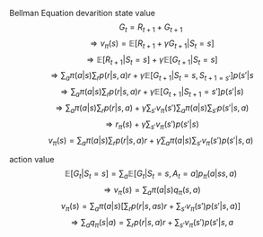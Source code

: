 Bellman Equation devarition
state value
$$G_{t} = R_{t+1}+ G_{t+1}$$
$$\Rightarrow v_{\pi}(s) = \mathbb{E}\Big[R_{t+1}+\gamma G_{t+1}\vert S_{t} = s\Big]$$
$$\Rightarrow \mathbb{E} \Big[R_{t+1}\vert S_{t}=s\Big]+\gamma\mathbb{E}\Big[G_{t+1}\vert S_{t}=s\Big]$$
$$\Rightarrow \sum_a\pi(a\vert s) \sum_rp(r\vert s,a)r + \gamma\mathbb{E}\Big[G_{t+1}\vert S_{t}=s,S_{t+1=s'}\Big]p(s'\vert s$$
$$\Rightarrow \sum_a\pi(a|s)\sum_r p(r|s,a)r +γ\mathbb{E}\Big[G_{t+1}|S_{t+1}=s'\Big]p(s'|s)$$
$$\Rightarrow\sum_a\pi(a\vert s)\sum_rp(r\vert s,a)+\gamma\sum_{s'}v_{\pi}(s')\sum_a\pi(a\vert s)\sum_{s'}p(s'\vert s,a)$$
$$\Rightarrow r_{\pi}(s)+\gamma\sum_{s'}v_{\pi}(s')p(s'\vert s)$$
$$v_{\pi}(s)=\sum_a \pi(a\vert s)\sum_r  p(r\vert s,a)r+\gamma \sum_a \pi(a\vert s)\sum_{s'}v_{\pi}(s')p(s'\vert s,a)$$

action value
$$\mathbb{E}\Big[G_t \vert S_t=s\Big]=\sum_a \mathbb{E}\Big[G_t\vert S_t=s,A_t=a\Big]p_\pi (a\vert ss,a)$$
$$\Rightarrow v_\pi(s) = \sum_a \pi(a\vert s) q_\pi(s,a)$$
$$v_\pi(s) = \sum_a\pi(a\vert s)\Big[\sum_r p(r\vert s,as)r+\sum_{s'}v_\pi(s')p(s'\vert s,a)\Big]$$
$$\Rightarrow \sum_aq_\pi(s\vert a)=\sum_r p(r\vert s,a)r+\sum_{s'}v_\pi(s')p(s'\vert s,a$$




<!--stackedit_data:
eyJoaXN0b3J5IjpbLTEyODc2NzQ4NDIsNTc3NTk3MjE2LDEyMT
cxNzU4MTgsLTc1NjA5MTEzNCwyMDE4NDg1MzYwLC0zMjA1Nzg3
NzcsMzE1MDc5ODQ3XX0=
-->